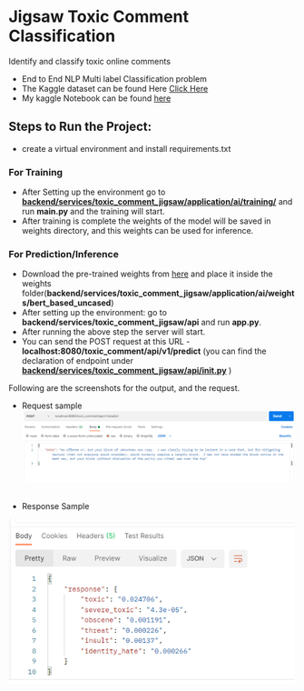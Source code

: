 # Jigsaw Toxic Comment Classification
 Identify and classify toxic online comments

- End to End NLP Multi label Classification problem
- The Kaggle dataset can be found Here [Click Here](https://www.kaggle.com/c/jigsaw-toxic-comment-classification-challenge/data)
- My kaggle Notebook can be found [here](https://www.kaggle.com/raryan/jigsaw-toxic-comment-bert-base-uncased)
 
## Steps to Run the Project:
- create a virtual environment and install requirements.txt
  
### For Training
- After Setting up the environment go to [**backend/services/toxic_comment_jigsaw/application/ai/training/**](https://github.com/R-aryan/Jigsaw-Toxic-Comment-Classification/tree/main/backend/services/toxic_comment_jigsaw/application/ai/training) and run **main.py** and the training will start.
- After training is complete the weights of the model will be saved in weights directory, and this weights can be used for inference.
  
### For Prediction/Inference
- Download the pre-trained weights from [here](https://drive.google.com/file/d/1yx6C1_Ucuodb4z0QzylCv4CqqbEv_tt3/view?usp=sharing) and place it inside the weights folder(**backend/services/toxic_comment_jigsaw/application/ai/weights/bert_based_uncased**)
- After setting up the environment: go to **backend/services/toxic_comment_jigsaw/api** and run **app.py**.
- After running the above step the server will start.  
- You can send the POST request at this URL - **localhost:8080/toxic_comment/api/v1/predict** (you can find the declaration of endpoint under [**backend/services/toxic_comment_jigsaw/api/__init__.py**](https://github.com/R-aryan/Jigsaw-Toxic-Comment-Classification/blob/main/backend/services/toxic_comment_jigsaw/api/__init__.py) )

Following are the screenshots for the output, and the request.

- Request sample 
![Sample request](https://github.com/R-aryan/Jigsaw-Toxic-Comment-Classification/blob/main/msc/toxic_request.png)
  <br>
  <br>
  
- Response Sample

![Sample response](https://github.com/R-aryan/Jigsaw-Toxic-Comment-Classification/blob/main/msc/toxic_response.png)

